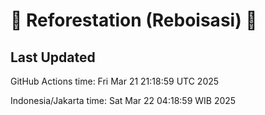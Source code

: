 
# 🌳 Reforestation (Reboisasi) 🌲

## Last Updated

GitHub Actions time: Fri Mar 21 21:18:59 UTC 2025

Indonesia/Jakarta time: Sat Mar 22 04:18:59 WIB 2025
